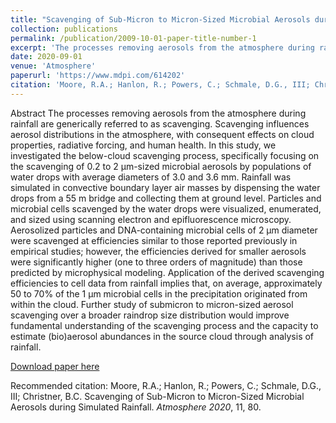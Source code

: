 ```yaml
---
title: "Scavenging of Sub-Micron to Micron-Sized Microbial Aerosols during Simulated Rainfall"
collection: publications
permalink: /publication/2009-10-01-paper-title-number-1
excerpt: 'The processes removing aerosols from the atmosphere during rainfall are generically referred to as scavenging. Scavenging influences aerosol distributions in the atmosphere, with consequent effects on cloud properties, radiative forcing, and human health. In this study, we investigated the below-cloud scavenging process, specifically focusing on the scavenging of 0.2 to 2 µm-sized microbial aerosols by populations of water drops with average diameters of 3.0 and 3.6 mm.'
date: 2020-09-01
venue: 'Atmosphere'
paperurl: 'https://www.mdpi.com/614202'
citation: 'Moore, R.A.; Hanlon, R.; Powers, C.; Schmale, D.G., III; Christner, B.C. Scavenging of Sub-Micron to Micron-Sized Microbial Aerosols during Simulated Rainfall. <i>Atmosphere 2020</i>, 11, 80. '
---
```

Abstract
The processes removing aerosols from the atmosphere during rainfall are generically referred to as scavenging. Scavenging influences aerosol distributions in the atmosphere, with consequent effects on cloud properties, radiative forcing, and human health. In this study, we investigated the below-cloud scavenging process, specifically focusing on the scavenging of 0.2 to 2 µm-sized microbial aerosols by populations of water drops with average diameters of 3.0 and 3.6 mm. Rainfall was simulated in convective boundary layer air masses by dispensing the water drops from a 55 m bridge and collecting them at ground level. Particles and microbial cells scavenged by the water drops were visualized, enumerated, and sized using scanning electron and epifluorescence microscopy. Aerosolized particles and DNA-containing microbial cells of 2 µm diameter were scavenged at efficiencies similar to those reported previously in empirical studies; however, the efficiencies derived for smaller aerosols were significantly higher (one to three orders of magnitude) than those predicted by microphysical modeling. Application of the derived scavenging efficiencies to cell data from rainfall implies that, on average, approximately 50 to 70% of the 1 µm microbial cells in the precipitation originated from within the cloud. Further study of submicron to micron-sized aerosol scavenging over a broader raindrop size distribution would improve fundamental understanding of the scavenging process and the capacity to estimate (bio)aerosol abundances in the source cloud through analysis of rainfall.

[Download paper here](https://www.mdpi.com/2073-4433/11/1/80/pdf)

Recommended citation: Moore, R.A.; Hanlon, R.; Powers, C.; Schmale, D.G., III; Christner, B.C. Scavenging of Sub-Micron to Micron-Sized Microbial Aerosols during Simulated Rainfall. <i>Atmosphere 2020</i>, 11, 80. 
